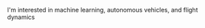I'm interested in machine learning, autonomous vehicles, and flight dynamics

<!---
albertzheng1/albertzheng1 is a ✨ special ✨ repository because its `README.md` (this file) appears on your GitHub profile.
You can click the Preview link to take a look at your changes.
--->
